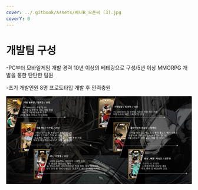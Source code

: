 ```yaml
---
cover: ../.gitbook/assets/배너B_오픈씨 (3).jpg
coverY: 0
---
```


# 개발팀 구성

\-PC부터 모바일게임 개발 경력 10년 이상의 베테랑으로 구성/5년 이상 MMORPG 개발을 통한 탄탄한 팀원

\-초기 개발인원 8명 프로토타입 개발 후 인력충원&#x20;

![](../.gitbook/assets/개발진.PNG)

